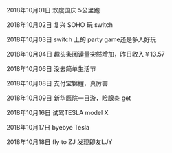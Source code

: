 2018年10月01日
欢度国庆 5公里跑

2018年10月02日
复兴 SOHO 玩 switch

2018年10月03日
switch 上的 party game还是多人好玩

2018年10月04日
趣头条阅读量突然增加，昨日收入￥13.57

2018年10月06日
没去简单生活节

2018年10月08日
支付宝锦鲤，真厉害

2018年10月09日
新华医院一日游，睑腺炎 get

2018年10月16日
试驾TESLA model X

2018年10月17日
byebye Tesla

2018年10月18日
fly to ZJ
发现即友LJY

